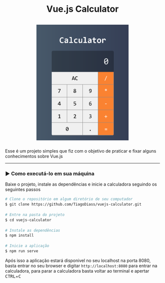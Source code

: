 <h1 align="center">
  Vue.js Calculator<br><br>
  <img src="screenshots/screenshot_1.png" width="300">
</h1>

Esse é um projeto simples que fiz com o objetivo de praticar e fixar alguns conhecimentos sobre Vue.js

---

### :arrow_forward: Como executá-lo em sua máquina
Baixe o projeto, instale as dependências e inicie a calculadora seguindo os seguintes passos

```bash
# Clone o repositório em algum diretório de seu computador
$ git clone https://github.com/TiagoDiass/vuejs-calculator.git

# Entre na pasta do projeto
$ cd vuejs-calculator

# Instale as dependências
$ npm install

# Inicie a aplicação
$ npm run serve
```

Após isso a aplicação estará disponivel no seu localhost na porta 8080, basta entrar no seu browser e digitar `http://localhost:8080` para entrar na calculadora, para parar a calculadora basta voltar ao terminal e apertar <kbd>CTRL</kbd>+<kbd>C</kbd>
